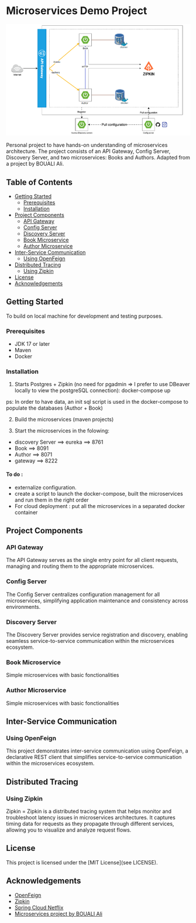 # Microservices Demo Project

![alt text](diagram.png)

Personal project to have hands-on understanding of microservices architecture.
The project consists of an API Gateway, Config Server, Discovery Server, and two microservices: Books and Authors.
Adapted from a project by BOUALI Ali.

## Table of Contents

- [Getting Started](#getting-started)
    - [Prerequisites](#prerequisites)
    - [Installation](#installation)
- [Project Components](#project-components)
    - [API Gateway](#api-gateway)
    - [Config Server](#config-server)
    - [Discovery Server](#discovery-server)
    - [Book Microservice](#book-microservice)
    - [Author Microservice](#author-microservice)
- [Inter-Service Communication](#inter-service-communication)
    - [Using OpenFeign](#using-openfeign)
- [Distributed Tracing](#distributed-tracing)
    - [Using Zipkin](#using-zipkin)
- [License](#license)
- [Acknowledgements](#acknowledgements)

## Getting Started
To build on local machine for development and testing purposes.

### Prerequisites
- JDK 17 or later
- Maven
- Docker

### Installation
1. Starts Postgres + Zipkin (no need for pgadmin => I prefer to use DBeaver locally to view the postgreSQL connection):
docker-compose up

ps: In order to have data, an init sql script is used in the docker-compose to populate the databases (Author + Book)

2. Build the microservices (maven projects)

3. Start the microservices in the folowing:
- discovery Server ==> eureka ==> 8761
- Book ==> 8091
- Author ==> 8071
- gateway ==> 8222

#### To do :
- externalize configuration.
- create a script to launch the docker-compose, built the microservices and run them in the right order
- For cloud deployment : put all the microservices in a separated docker container

## Project Components
### API Gateway
The API Gateway serves as the single entry point for all client requests, managing and routing them to the appropriate microservices.
### Config Server
The Config Server centralizes configuration management for all microservices, simplifying application maintenance and consistency across environments.
### Discovery Server
The Discovery Server provides service registration and discovery, enabling seamless service-to-service communication within the microservices ecosystem.
### Book Microservice
Simple microservices with basic fonctionalities
### Author Microservice
Simple microservices with basic fonctionalities

## Inter-Service Communication
### Using OpenFeign
This project demonstrates inter-service communication using OpenFeign, a declarative REST client that simplifies service-to-service communication within the microservices ecosystem.

## Distributed Tracing
### Using Zipkin
Zipkin = Zipkin is a distributed tracing system that helps monitor and troubleshoot latency issues in microservices architectures. It captures timing data for requests as they propagate through different services, allowing you to visualize and analyze request flows.

## License
This project is licensed under the [MIT License](see LICENSE).

## Acknowledgements
- [OpenFeign](https://github.com/OpenFeign/feign)
- [Zipkin](https://zipkin.io/)
- [Spring Cloud Netflix](https://spring.io/projects/spring-cloud-netflix)
- [Microservices project by BOUALI Ali](https://github.com/ali-bouali/springboot-3-micro-service-demo)